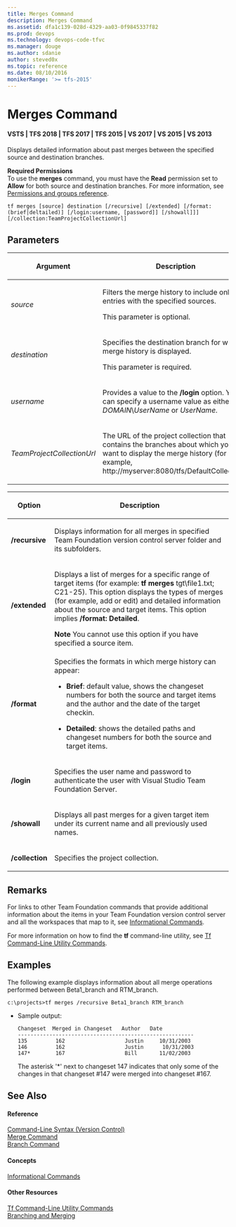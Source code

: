 ```yaml
---
title: Merges Command
description: Merges Command
ms.assetid: dfa1c139-028d-4329-aa03-0f9845337f82
ms.prod: devops
ms.technology: devops-code-tfvc
ms.manager: douge
ms.author: sdanie
author: steved0x
ms.topic: reference
ms.date: 08/10/2016
monikerRange: '>= tfs-2015'
---
```



# Merges Command

#### VSTS | TFS 2018 | TFS 2017 | TFS 2015 | VS 2017 | VS 2015 | VS 2013

Displays detailed information about past merges between the specified source and destination branches.

**Required Permissions**  
To use the **merges** command, you must have the **Read** permission set to **Allow** for both source and destination branches. For more information, see [Permissions and groups reference](../../organizations/security/permissions.md).

    tf merges [source] destination [/recursive] [/extended] [/format:(brief|deltailed)] [/login:username, [password]] [/showall]]] [/collection:TeamProjectCollectionUrl]

## Parameters<table>

<thead>
<tr><th><p><strong>Argument</strong></p></th><th><p><strong>Description</strong></p></th></tr></thead><tbody>
<tr>
	<td><p><em>source</em></p></td>
	<td><p>Filters the merge history to include only entries with the specified sources.</p><p>This parameter is optional.</p></td></tr>
<tr>
	<td><p><em>destination</em></p></td>
	<td><p>Specifies the destination branch for which merge history is displayed.</p><p>This parameter is required.</p></td></tr>
<tr>
	<td><p><em>username</em></p></td>
	<td><p>Provides a value to the <strong>/login</strong> option. You can specify a username value as either <em>DOMAIN</em>\<em>UserName</em> or <em>UserName</em>.</p></td></tr>
<tr>
	<td><p><em>TeamProjectCollectionUrl</em></p></td>
	<td><p>The URL of the project collection that contains the branches about which you want to display the merge history (for example, http://myserver:8080/tfs/DefaultCollection).</p></td></tr></tbody>
</table>

<table><thead>
<tr><th><p><strong>Option</strong></p></th><th><p><strong>Description</strong></p></th></tr></thead><tbody>
<tr>
	<td><p><strong>/recursive</strong></p></td>
	<td><p>Displays information for all merges in specified Team Foundation version control server folder and its subfolders.</p></td></tr>
<tr>
	<td><p><strong>/extended</strong></p></td>
	<td><p>Displays a list of merges for a specific range of target items (for example: <strong>tf merges</strong> tgt\file1.txt; C21-25). This option displays the types of merges (for example, add or edit) and detailed information about the source and target items. This option implies <strong>/format: Detailed</strong>.</p><strong>Note</strong>
 You cannot use this option if you have specified a source item. 
</td></tr>
<tr>
	<td><p><strong>/format</strong></p></td>
	<td><p>Specifies the formats in which merge history can appear:</p><ul><li><p><strong>Brief</strong>: default value, shows the changeset numbers for both the source and target items and the author and the date of the target checkin.</p></li><li><p><strong>Detailed</strong>: shows the detailed paths and changeset numbers for both the source and target items.</p></li></ul></td></tr>
<tr>
	<td><p><strong>/login</strong></p></td>
	<td><p>Specifies the user name and password to authenticate the user with Visual Studio Team Foundation Server.</p></td></tr>
<tr>
	<td><p><strong>/showall</strong></p></td>
	<td><p>Displays all past merges for a given target item under its current name and all previously used names.</p></td></tr>
<tr>
	<td><p><strong>/collection</strong></p></td>
	<td><p>Specifies the project collection.</p></td></tr></tbody>
</table>

## Remarks

For links to other Team Foundation commands that provide additional information about the items in your Team Foundation version control server and all the workspaces that map to it, see [Informational Commands](https://msdn.microsoft.com/library/ms181450).

For more information on how to find the **tf** command-line utility, see [Tf Command-Line Utility Commands](https://msdn.microsoft.com/library/z51z7zy0).

## Examples

The following example displays information about all merge operations performed between Beta1\_branch and RTM\_branch.

    c:\projects>tf merges /recursive Beta1_branch RTM_branch

-   Sample output:

        Changeset  Merged in Changeset   Author   Date
        --------------------------------------------------------
        135         162                   Justin     10/31/2003
        146         162                   Justin      10/31/2003
        147*        167                   Bill       11/02/2003

    The asterisk '\*' next to changeset 147 indicates that only some of the changes in that changeset \#147 were merged into changeset \#167.

## See Also

#### Reference

[Command-Line Syntax (Version Control)](https://msdn.microsoft.com/library/56f7w6be)  
[Merge Command](merge-command.md)  
[Branch Command](branch-command.md)  
#### Concepts

[Informational Commands](https://msdn.microsoft.com/library/ms181450)  
#### Other Resources

[Tf Command-Line Utility Commands](https://msdn.microsoft.com/library/z51z7zy0)  
[Branching and Merging](use-branches-isolate-risk-team-foundation-version-control.md)
